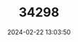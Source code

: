 ---
title: "34298"
category: "Brachyglottis huntii"
draft: false
date: 2024-02-22 13:03:50
languages:
  Maori: ["Rautini"]
  English: ["Chatham Island Christmas tree"]
---